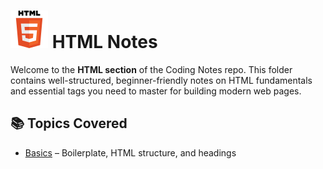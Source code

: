# ![HTML Logo](../assets/html-logo.svg) HTML Notes

Welcome to the **HTML section** of the Coding Notes repo. This folder contains well-structured, beginner-friendly notes on HTML fundamentals and essential tags you need to master for building modern web pages.

## 📚 Topics Covered

* [Basics](./01_Basics.md) – Boilerplate, HTML structure, and headings
